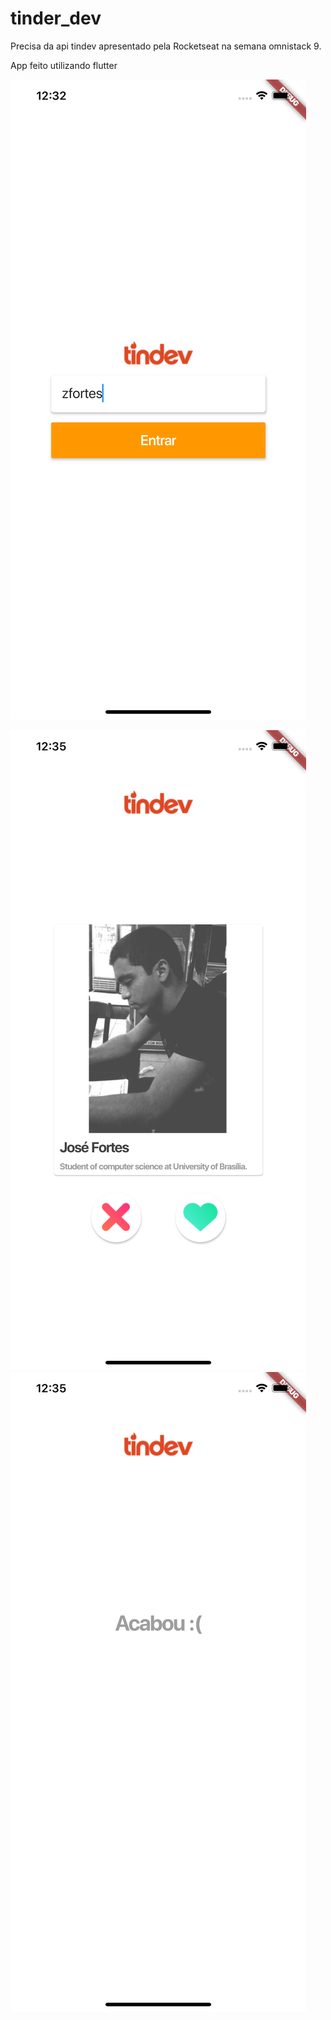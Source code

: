 # tinder_dev

Precisa da api tindev apresentado pela Rocketseat na semana omnistack 9.

App feito utilizando flutter

![](images_git/1.png)


![](images_git/2.png)
![](images_git/3.png)
